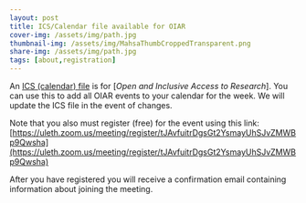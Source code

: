 ```yaml
---
layout: post
title: ICS/Calendar file available for OIAR
cover-img: /assets/img/path.jpg
thumbnail-img: /assets/img/MahsaThumbCroppedTransparent.png
share-img: /assets/img/path.jpg
tags: [about,registration]
---
```


An [ICS (calendar) file](http://openandinclusiveresearch.org/assets/img/OIAR.ics) is  for [_Open and Inclusive Access to Research_]. You can use this to add all OIAR events to your calendar for the week. We will update the ICS file in the event of changes.

Note that you also must register (free) for the event using this link: [https://uleth.zoom.us/meeting/register/tJAvfuitrDgsGt2YsmayUhSJvZMWBp9Qwsha](https://uleth.zoom.us/meeting/register/tJAvfuitrDgsGt2YsmayUhSJvZMWBp9Qwsha)

After you have registered you will receive a confirmation email containing information about joining the meeting.
